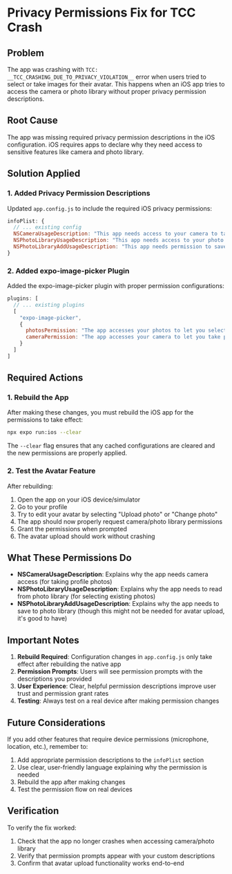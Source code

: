 # Privacy Permissions Fix for TCC Crash

## Problem
The app was crashing with `TCC: __TCC_CRASHING_DUE_TO_PRIVACY_VIOLATION__` error when users tried to select or take images for their avatar. This happens when an iOS app tries to access the camera or photo library without proper privacy permission descriptions.

## Root Cause
The app was missing required privacy permission descriptions in the iOS configuration. iOS requires apps to declare why they need access to sensitive features like camera and photo library.

## Solution Applied

### 1. Added Privacy Permission Descriptions
Updated `app.config.js` to include the required iOS privacy permissions:

```javascript
infoPlist: {
  // ... existing config
  NSCameraUsageDescription: "This app needs access to your camera to take profile photos and capture images for your avatar.",
  NSPhotoLibraryUsageDescription: "This app needs access to your photo library to select images for your profile avatar.",
  NSPhotoLibraryAddUsageDescription: "This app needs permission to save photos to your photo library."
}
```

### 2. Added expo-image-picker Plugin
Added the expo-image-picker plugin with proper permission configurations:

```javascript
plugins: [
  // ... existing plugins
  [
    "expo-image-picker",
    {
      photosPermission: "The app accesses your photos to let you select images for your profile avatar.",
      cameraPermission: "The app accesses your camera to let you take photos for your profile avatar."
    }
  ]
]
```

## Required Actions

### 1. Rebuild the App
After making these changes, you must rebuild the iOS app for the permissions to take effect:

```bash
npx expo run:ios --clear
```

The `--clear` flag ensures that any cached configurations are cleared and the new permissions are properly applied.

### 2. Test the Avatar Feature
After rebuilding:
1. Open the app on your iOS device/simulator
2. Go to your profile
3. Try to edit your avatar by selecting "Upload photo" or "Change photo"
4. The app should now properly request camera/photo library permissions
5. Grant the permissions when prompted
6. The avatar upload should work without crashing

## What These Permissions Do

- **NSCameraUsageDescription**: Explains why the app needs camera access (for taking profile photos)
- **NSPhotoLibraryUsageDescription**: Explains why the app needs to read from photo library (for selecting existing photos)
- **NSPhotoLibraryAddUsageDescription**: Explains why the app needs to save to photo library (though this might not be needed for avatar upload, it's good to have)

## Important Notes

1. **Rebuild Required**: Configuration changes in `app.config.js` only take effect after rebuilding the native app
2. **Permission Prompts**: Users will see permission prompts with the descriptions you provided
3. **User Experience**: Clear, helpful permission descriptions improve user trust and permission grant rates
4. **Testing**: Always test on a real device after making permission changes

## Future Considerations

If you add other features that require device permissions (microphone, location, etc.), remember to:
1. Add appropriate permission descriptions to the `infoPlist` section
2. Use clear, user-friendly language explaining why the permission is needed
3. Rebuild the app after making changes
4. Test the permission flow on real devices

## Verification

To verify the fix worked:
1. Check that the app no longer crashes when accessing camera/photo library
2. Verify that permission prompts appear with your custom descriptions
3. Confirm that avatar upload functionality works end-to-end 
